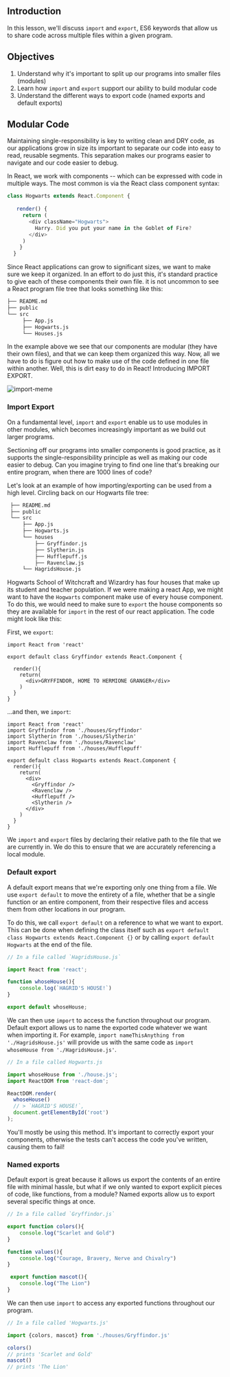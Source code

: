## Introduction
In this lesson, we'll discuss `import` and `export`, ES6 keywords that allow us to share code across multiple files within a given program.

## Objectives
1. Understand why it's important to split up our programs into smaller files (modules)
2. Learn how `import` and `export` support our ability to build modular code
3. Understand the different ways to export code (named exports and default exports)

## Modular Code

Maintaining single-responsibility is key to writing clean and DRY code, as our applications grow in size its important to separate our code into easy to read, reusable segments. This separation makes our programs easier to navigate and our code easier to debug.

In React, we work with components -- which can be expressed with code in multiple ways. The most common is via the React class component syntax:

```js
class Hogwarts extends React.Component {
  
   render() {
     return (
       <div className="Hogwarts">
         Harry. Did you put your name in the Goblet of Fire?
       </div>
     )
    }
  }
```

Since React applications can grow to significant sizes, we want to make sure we keep it organized. In an effort to do just this, it's standard practice to give each of these components their own file. it is not uncommon to see a React program file tree that looks something like this:

```bash
├── README.md
├── public
└── src
     ├── App.js
     ├── Hogwarts.js
     └── Houses.js
``` 
     
In the example above we see that our components are modular (they have their own files), and that we can keep them organized this way. Now, all we have to do is figure out how to make use of the code defined in one file within another. Well, this is dirt easy to do in React! Introducing IMPORT EXPORT.

![import-meme](https://memegenerator.net/img/instances/11027875/yo-dawg-we-heard-you-like-to-import-data-so-we-put-an-export-feature-into-your-data-import-maps-so-y.jpg)

### Import Export
On a fundamental level, `import` and `export` enable us to use modules in other modules, which becomes increasingly important as we build out larger programs.

Sectioning off our programs into smaller components is good practice, as it supports the single-responsibility principle as well as making our code easier to debug. Can you imagine trying to find one line that's breaking our entire program, when there are 1000 lines of code?

Let's look at an example of how importing/exporting can be used from a high level. Circling back on our Hogwarts file tree:

```bash
 ├── README.md
 ├── public
 └── src
     ├── App.js
     ├── Hogwarts.js
     └── houses
         ├── Gryffindor.js
         ├── Slytherin.js
         ├── Hufflepuff.js
         ├── Ravenclaw.js
	 └── HagridsHouse.js
``` 

Hogwarts School of Witchcraft and Wizardry has four houses that make up its student and teacher population. If we were making a react App, we might want to have the `Hogwarts` component make use of every house component. To do this, we would need to make sure to `export` the house components so they are available for `import` in the rest of our react application. The code might look like this:

First, we `export`:

```
import React from 'react'

export default class Gryffindor extends React.Component {

  render(){
    return(
      <div>GRYFFINDOR, HOME TO HERMIONE GRANGER</div>
    )
  }
}
```

...and then, we `import`:

```
import React from 'react'
import Gryffindor from './houses/Gryffindor'
import Slytherin from './houses/Slytherin'
import Ravenclaw from './houses/Ravenclaw'
import Hufflepuff from './houses/Hufflepuff'

export default class Hogwarts extends React.Component {
  render(){
    return(
      <div>
        <Gryffindor />
        <Ravenclaw />
        <Hufflepuff />
        <Slytherin />
      </div>
    )
  }
}
```

We `import` and `export` files by declaring their relative path to the file that we are currently in. We do this to ensure that we are accurately referencing a local module.

### Default export
A default export means that we're exporting only one thing from a file. We use `export default` to move the entirety of a file, whether that be a single function or an entire component, from their respective files and access them from other locations in our program.

To do this, we call `export default` on a reference to what we want to export. This can be done when defining the class itself such as `export default class Hogwarts extends React.Component {}` or by calling `export default Hogwarts` at the end of the file.

```js
// In a file called `HagridsHouse.js`

import React from 'react';

function whoseHouse(){
	console.log(`HAGRID'S HOUSE!`)
}

export default whoseHouse;
```
We can then use `import` to access the function throughout our program. Default export allows us to name the exported code whatever we want when importing it. For example, `import nameThisAnything from './HagridsHouse.js'` will provide us with the same code as `import whoseHouse from './HagridsHouse.js'`.

```js
// In a file called Hogwarts.js

import whoseHouse from './house.js';
import ReactDOM from 'react-dom';

ReactDOM.render(
  whoseHouse()
  // > `HAGRID'S HOUSE!`,
  document.getElementById('root')
);

```
You'll mostly be using this method. It's important to correctly export your components, otherwise the tests can't access the code you've written, causing them to fail!

### Named exports
Default export is great because it allows us export the contents of an entire file with minimal hassle, but what if we only wanted to export explicit pieces of code, like functions, from a module? Named exports allow us to export several specific things at once.

```js
// In a file called `Gryffindor.js`

export function colors(){
	console.log("Scarlet and Gold")
}

function values(){
	console.log("Courage, Bravery, Nerve and Chivalry")					
}

 export function mascot(){
	console.log("The Lion")	
}
```
We can then use `import` to access any exported functions throughout our program.

```js
// In a file called 'Hogwarts.js'

import {colors, mascot} from './houses/Gryffindor.js'

colors() 
// prints 'Scarlet and Gold'
mascot() 
// prints 'The Lion'
```
